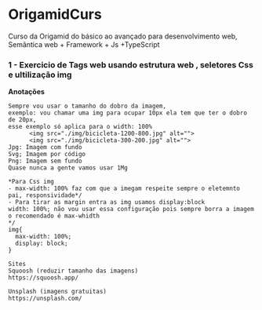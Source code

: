 # OrigamidCurs
Curso da Origamid do básico ao avançado para desenvolvimento web,  Semântica web + Framework + Js +TypeScript 


### 1 - Exercicio de Tags web usando estrutura web , seletores Css e ultilização img   
**Anotações**
 
```
Sempre vou usar o tamanho do dobro da imagem, 
exemplo: vou chamar uma img para ocupar 10px ela tem que ter o dobro de 20px, 
esse exemplo só aplica para o width: 100%
      <img src="./img/bicicleta-1200-800.jpg" alt="">
      <img src="./img/bicicleta-300-200.jpg" alt="">
Jpg: Imagem com fundo
Svg; Imagem por código
Png: Imagem sem fundo
Quase nunca a gente vamos usar 1Mg

*Para Css img
- max-width: 100% faz com que a imegam respeite sempre o eletemnto pai, responsividade*/
- Para tirar as margin entra as img usamos display:block
width: 100%; não vou usar essa configuração pois sempre borra a imagem o recomendado é max-whidth
*/
img{
  max-width: 100%;
  display: block;
}

Sites
Squoosh (reduzir tamanho das imagens)
https://squoosh.app/

Unsplash (imagens gratuitas)
https://unsplash.com/

  
```
